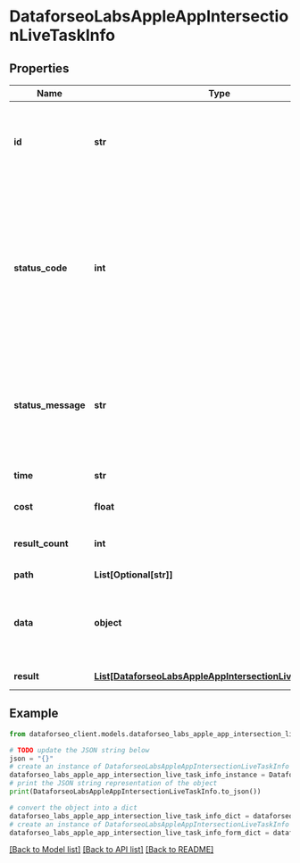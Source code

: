 # DataforseoLabsAppleAppIntersectionLiveTaskInfo


## Properties

Name | Type | Description | Notes
------------ | ------------- | ------------- | -------------
**id** | **str** | task identifier unique task identifier in our system in the UUID format | [optional] 
**status_code** | **int** | status code of the task generated by DataForSEO, can be within the following range: 10000-60000 you can find the full list of the response codes here | [optional] 
**status_message** | **str** | informational message of the task you can find the full list of general informational messages here | [optional] 
**time** | **str** | execution time, seconds | [optional] 
**cost** | **float** | total tasks cost, USD | [optional] 
**result_count** | **int** | number of elements in the result array | [optional] 
**path** | **List[Optional[str]]** | URL path | [optional] 
**data** | **object** | contains the same parameters that you specified in the POST request | [optional] 
**result** | [**List[DataforseoLabsAppleAppIntersectionLiveResultInfo]**](DataforseoLabsAppleAppIntersectionLiveResultInfo.md) | array of results | [optional] 

## Example

```python
from dataforseo_client.models.dataforseo_labs_apple_app_intersection_live_task_info import DataforseoLabsAppleAppIntersectionLiveTaskInfo

# TODO update the JSON string below
json = "{}"
# create an instance of DataforseoLabsAppleAppIntersectionLiveTaskInfo from a JSON string
dataforseo_labs_apple_app_intersection_live_task_info_instance = DataforseoLabsAppleAppIntersectionLiveTaskInfo.from_json(json)
# print the JSON string representation of the object
print(DataforseoLabsAppleAppIntersectionLiveTaskInfo.to_json())

# convert the object into a dict
dataforseo_labs_apple_app_intersection_live_task_info_dict = dataforseo_labs_apple_app_intersection_live_task_info_instance.to_dict()
# create an instance of DataforseoLabsAppleAppIntersectionLiveTaskInfo from a dict
dataforseo_labs_apple_app_intersection_live_task_info_form_dict = dataforseo_labs_apple_app_intersection_live_task_info.from_dict(dataforseo_labs_apple_app_intersection_live_task_info_dict)
```
[[Back to Model list]](../README.md#documentation-for-models) [[Back to API list]](../README.md#documentation-for-api-endpoints) [[Back to README]](../README.md)


